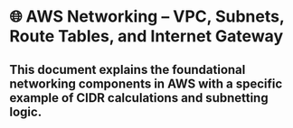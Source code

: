 # 🌐 AWS Networking – VPC, Subnets, Route Tables, and Internet Gateway

## This document explains the foundational networking components in AWS with a specific example of CIDR calculations and subnetting logic.
